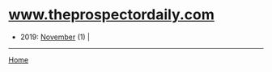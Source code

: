 # www.theprospectordaily.com

  * 2019: 
      [November](./www-theprospectordaily-com-2019-11.md) (1) | 

----

[Home](../)
